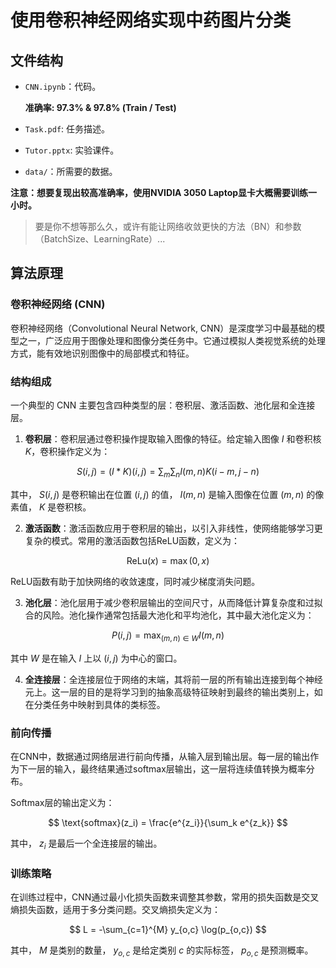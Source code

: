 # 使用卷积神经网络实现中药图片分类

## 文件结构

* `CNN.ipynb`：代码。

  **准确率: 97.3% & 97.8% (Train / Test)**

* `Task.pdf`: 任务描述。

* `Tutor.pptx`: 实验课件。

* `data/`：所需要的数据。

**注意：想要复现出较高准确率，使用NVIDIA 3050 Laptop显卡大概需要训练一小时。**

> 要是你不想等那么久，或许有能让网络收敛更快的方法（BN）和参数（BatchSize、LearningRate）...

## 算法原理

### 卷积神经网络 (CNN)

卷积神经网络（Convolutional Neural Network, CNN）是深度学习中最基础的模型之一，广泛应用于图像处理和图像分类任务中。它通过模拟人类视觉系统的处理方式，能有效地识别图像中的局部模式和特征。

### 结构组成

一个典型的 CNN 主要包含四种类型的层：卷积层、激活函数、池化层和全连接层。

1. **卷积层**：卷积层通过卷积操作提取输入图像的特征。给定输入图像 $I$ 和卷积核 $K$，卷积操作定义为：

$$
S(i, j) = (I \ast K)(i, j) = \sum_m \sum_n I(m, n) K(i-m, j-n)
$$

   其中， $S(i, j)$ 是卷积输出在位置 $(i, j)$ 的值， $I(m, n)$ 是输入图像在位置 $(m, n)$ 的像素值， $K$ 是卷积核。

2. **激活函数**：激活函数应用于卷积层的输出，以引入非线性，使网络能够学习更复杂的模式。常用的激活函数包括ReLU函数，定义为：

$$
\text{ReLu}(x) = \max(0, x)
$$

   ReLU函数有助于加快网络的收敛速度，同时减少梯度消失问题。

3. **池化层**：池化层用于减少卷积层输出的空间尺寸，从而降低计算复杂度和过拟合的风险。池化操作通常包括最大池化和平均池化，其中最大池化定义为：

$$
P(i, j) = \max_{(m, n) \in W} I(m, n)
$$

   其中 $W$ 是在输入 $I$ 上以 $(i, j)$ 为中心的窗口。

4. **全连接层**：全连接层位于网络的末端，其将前一层的所有输出连接到每个神经元上。这一层的目的是将学习到的抽象高级特征映射到最终的输出类别上，如在分类任务中映射到具体的类标签。

### 前向传播

在CNN中，数据通过网络层进行前向传播，从输入层到输出层。每一层的输出作为下一层的输入，最终结果通过softmax层输出，这一层将连续值转换为概率分布。

Softmax层的输出定义为：

$$
\text{softmax}(z_i) = \frac{e^{z_i}}{\sum_k e^{z_k}}
$$

其中，  $z_i$ 是最后一个全连接层的输出。

### 训练策略

在训练过程中，CNN通过最小化损失函数来调整其参数，常用的损失函数是交叉熵损失函数，适用于多分类问题。交叉熵损失定义为：

$$
L = -\sum_{c=1}^{M} y_{o,c} \log(p_{o,c})
$$

其中， $M$ 是类别的数量， $y_{o,c}$ 是给定类别 $c$ 的实际标签， $p_{o,c}$ 是预测概率。